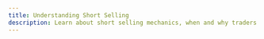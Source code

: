 ```yaml
---
title: Understanding Short Selling
description: Learn about short selling mechanics, when and why traders use this strategy, and the unique risks and regulations involved.
---
```


